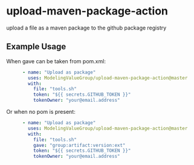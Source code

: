 # upload-maven-package-action
upload a file as a maven package to the github package registry

## Example Usage

When gave can be taken from pom.xml:
```yaml
      - name: "Upload as package"
        uses: ModelingValueGroup/upload-maven-package-action@master
        with:
          file: "tools.sh"
          token: "${{ secrets.GITHUB_TOKEN }}"
          tokenOwner: "your@email.address"
```
Or when no pom is present:
```yaml
      - name: "Upload as package"
        uses: ModelingValueGroup/upload-maven-package-action@master
        with:
          file: "tools.sh"
          gave: "group:artifact:version:ext"
          token: "${{ secrets.GITHUB_TOKEN }}"
          tokenOwner: "your@email.address"
```
